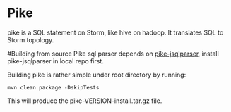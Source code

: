 # Pike
pike is a SQL statement on Storm, like hive on hadoop. It translates SQL to Storm topology.


#Building from source
Pike sql parser  depends on [pike-jsqlparser](https://github.com/PPTV/Pike-JSqlParser/wiki), install pike-jsqlparser in local repo first.

Building pike is rather simple under root directory by running:

    mvn clean package -DskipTests
  
This will produce the pike-VERSION-install.tar.gz file.
